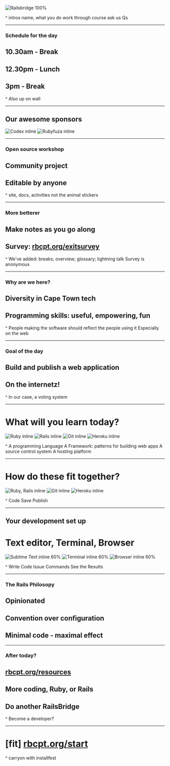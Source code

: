 
![Railsbridge 100%](img/railsbridge-cape-town-logo-large.png)

^ intros
name, what you do
work through course
ask us Qs

---

### Schedule for the day

## 10.30am - Break
## 12.30pm - Lunch
## 3pm - Break

^ Also up on wall

---

## Our awesome sponsors

![Codex inline](img/codex-logo.png)
![Rubyfuza inline](img/rubyfuza.png)

---

### Open source workshop

## Community project
## Editable by anyone

^ site, docs, activities
not the animal stickers

---

### More betterer

## Make notes as you go along
## Survey: [rbcpt.org/exitsurvey](http://rbcpt.org/exitsurvey)

^ We've added: breaks; overview; glossary; lightning talk
Survey is anonymous

---

### Why are we here?

## Diversity in Cape Town tech
## Programming skills: useful, empowering, fun

^ People making the software should reflect the people using it
Especially on the web

---

### Goal of the day
## Build and publish a web application
## On the internetz!

^ In our case, a voting system

---

# What will you learn today?

![Ruby inline](img/ruby-logo.jpg) ![Rails inline](img/rails-logo.jpg) ![Git inline](img/git-logo.png) ![Heroku inline](img/heroku-logo.png)

^ A programming Language
A Framework: patterns for building web apps
A source control system
A hosting platform

---

# How do these fit together?

![Ruby, Rails inline](img/fit-together-ruby-rails.png) ![Git inline](img/fit-together-git.png) ![Heroku inline](img/fit-together-heroku.png)

^ Code
Save
Publish

---

## Your development set up
# Text editor, Terminal, Browser

![Sublime Text inline 60%](img/set-up-text-editor.png) ![Terminal inline 60%](img/set-up-terminal.png) ![Browser inline 60%](img/set-up-browser.png)

^ Write Code
Issue Commands
See the Results

---

### The Rails Philosopy

## Opinionated
## Convention over configuration
## Minimal code - maximal effect


---

### After today?

## [rbcpt.org/resources](http://rbcpt.org/resources/)
## More coding, Ruby, or Rails
## Do another RailsBridge

^ Become a developer?

---

# [fit] [rbcpt.org/start](http://rbcpt.org/start/)

^ carryon with installfest
